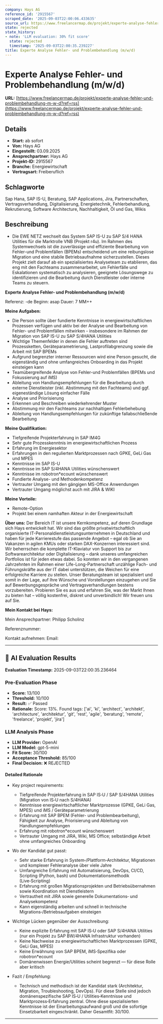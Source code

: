 ```yaml
---
company: Hays AG
reference_id: '2915567'
scraped_date: '2025-09-03T22:00:06.433635'
source_url: https://www.freelancermap.de/projekt/experte-analyse-fehler-und-problembehandlung-m-w-d?ref=rss
state: rejected
state_history:
- note: 'LLM evaluation: 30% fit score'
  state: rejected
  timestamp: '2025-09-03T22:00:35.239227'
title: Experte Analyse Fehler- und Problembehandlung (m/w/d)
---
```



# Experte Analyse Fehler- und Problembehandlung (m/w/d)
**URL:** [https://www.freelancermap.de/projekt/experte-analyse-fehler-und-problembehandlung-m-w-d?ref=rss](https://www.freelancermap.de/projekt/experte-analyse-fehler-und-problembehandlung-m-w-d?ref=rss)
## Details
- **Start:** ab sofort
- **Von:** Hays AG
- **Eingestellt:** 03.09.2025
- **Ansprechpartner:** Hays AG
- **Projekt-ID:** 2915567
- **Branche:** Energiewirtschaft
- **Vertragsart:** Freiberuflich

## Schlagworte
Sap Hana, SAP IS-U, Beratung, SAP Applications, Jira, Partnerschaften, Vertragsverhandlung, Digitalisierung, Energietechnik, Fehlerbehandlung, Rekrutierung, Software Architecture, Nachhaltigkeit, Öl und Gas, Wikis

## Beschreibung
- Die EWE NETZ wechselt das System SAP IS-U zu SAP S/4 HANA Utilities für die Marktrolle VNB (Projekt r4u). Im Rahmen des Systemwechsels ist die zuverlässige und effiziente Bearbeitung von Fehler-und Problemfällen (BPEMs) entscheidend um eine reibungslose Migration und eine stabile Betriebsaufnahme sicherzustellen. Dieses Projekt zielt darauf ab ein spezialisiertes Analyseteam zu etablieren, das eng mit den Fachteams zusammenarbeitet, um Fehlerfälle und Eskalationen systematisch zu analysieren, geeignete Lösungswege zu identifizieren und die Bearbeitung durch Dienstleister oder interne Teams zu steuern.

**Experte Analyse Fehler- und Problembehandlung (m/w/d)**

Referenz: -de
Beginn: asap
Dauer: 7 MM++

**Meine Aufgaben:**

- Die Person sollte über fundierte Kenntnisse in energiewirtschaftlichen Prozessen verfügen und aktiv bei der Analyse und Bearbeitung von Fehler- und Problemfällen mitwirken - insbesondere im Rahmen der Migration von SAP IS-U zu SAP S/4HANA Utilities
- Wichtige Themenfelder in denen die Fehler auftreten sind Prozessketten, Geräteparametrierung, Lastprofilabgrenzung sowie die Arbeit mit SAP BPEMs
- Aufgrund begrenzter interner Ressourcen wird eine Person gesucht, die eigenständig und ohne umfangreiches Onboarding in das Projekt einsteigen kann
- Teamübergreifende Analyse von Fehler-und Problemfällen (BPEMs und Fokussierung auf iMS)
- Ableitung von Handlungsempfehlungen für die Bearbeitung durch externe Dienstleister (inkl. Abstimmung mit den Fachteams) und ggf. eigeneständige Lösung einfacher Fälle
- Analyse und Priorisierung
- Erkennen und Beschreiben wiederkehrender Muster
- Abstimmung mir den Fachteams zur nachhaltigen Fehlerbehebung
- Ableitung von Handlungsempfehlungen für zukünftige fallabschließende Bearbeitung

**Meine Qualifikation:**

- Tiefgreifende Projekterfahrung in SAP IM4G
- Sehr gute Prozesskenntnis im energiewirtschaftlichen Prozess
- Erfahrung im Energiesektor
- Erfahrungen in den regulierten Marktprozessen nach GPKE, GeLi Gas und MPES
- Kenntnisse im SAP IS-U
- Kenntnisse im SAP S/4HANA Utilities wünschenswert
- Kenntnisse im robotron*ecount wünschenswert
- Fundierte Analyse- und Methodenkompetenz
- Vertrauter Umgang mit den gängigen MS-Office Anwendungen
- Vertrauter Umgang möglichst auch mit JIRA & WIKI

**Meine Vorteile:**

- Remote-Option
- Projekt bei einem namhaften Akteur in der Energiewirtschaft

**Über uns:**
Der Bereich IT ist unsere Kernkompetenz, auf deren Grundlage sich Hays entwickelt hat. Wir sind das größte privatwirtschaftlich organisierte IT-Personaldienstleistungsunternehmen in Deutschland und haben für jede Karrierestufe das passende Angebot – egal ob Sie an Vakanzen in agilen KMUs oder starken DAX-Konzernen interessiert sind. Wir beherrschen die komplette IT-Klaviatur von Support bis zur Softwarearchitektur oder Digitalisierung – dank unseres umfangreichen Portfolios ist für jeden etwas dabei. So konnten wir in den vergangenen Jahrzehnten im Rahmen einer Life-Long-Partnerschaft unzählige Fach- und Führungskräfte aus der IT dabei unterstützen, die Weichen für eine erfolgreiche Karriere zu stellen. Unser Beratungsteam ist spezialisiert und somit in der Lage, auf Ihre Wünsche und Vorstellungen einzugehen und Sie auf Bewerbungsgespräche und Vertragsverhandlungen bestens vorzubereiten. Probieren Sie es aus und erfahren Sie, was der Markt Ihnen zu bieten hat – völlig kostenfrei, diskret und unverbindlich! Wir freuen uns auf Sie.

**Mein Kontakt bei Hays:**

Mein Ansprechpartner:
Philipp Scholinz

Referenznummer:

Kontakt aufnehmen:
Email:

---

## 🤖 AI Evaluation Results

**Evaluation Timestamp:** 2025-09-03T22:00:35.236464

### Pre-Evaluation Phase
- **Score:** 13/100
- **Threshold:** 10/100
- **Result:** ✅ Passed
- **Rationale:** Score: 13%. Found tags: ['ai', 'ki', 'architect', 'architekt', 'architecture', 'architektur', 'git', 'rest', 'agile', 'beratung', 'remote', 'freelance', 'projekt', 'jira']

### LLM Analysis Phase
- **LLM Provider:** OpenAI
- **LLM Model:** gpt-5-mini
- **Fit Score:** 30/100
- **Acceptance Threshold:** 85/100
- **Final Decision:** ❌ REJECTED

#### Detailed Rationale
- Key project requirements:
  - Tiefgreifende Projekterfahrung in SAP IS‑U / SAP S/4HANA Utilities (Migration von IS‑U nach S/4HANA)
  - Kenntnisse energiewirtschaftlicher Marktprozesse (GPKE, GeLi Gas, MPES) und iMS / Geräteparametrierung
  - Erfahrung mit SAP BPEM (Fehler- und Problembearbeitung), Fähigkeit zur Analyse, Priorisierung und Ableitung von Handlungsempfehlungen
  - Erfahrung mit robotron*ecount wünschenswert
  - Vertrauter Umgang mit JIRA, Wiki, MS Office; selbständige Arbeit ohne umfangreiches Onboarding

- Wo der Kandidat gut passt:
  - Sehr starke Erfahrung in System‑/Plattform‑Architektur, Migrationen und komplexer Fehleranalyse über viele Jahre
  - Umfangreiche Erfahrung mit Automatisierung, DevOps, CI/CD, Scripting (Python, bash) und Dokumentationsmethodik (Live‑Scripting)
  - Erfahrung mit großen Migrationsprojekten und Betriebsübernahmen sowie Koordination mit Dienstleistern
  - Vertrautheit mit JIRA sowie generelle Dokumentations‑ und Analysekompetenz
  - Kann eigenständig arbeiten und schnell in technische Migrations‑/Betriebsaufgaben einsteigen

- Wichtige Lücken gegenüber der Ausschreibung:
  - Keine explizite Erfahrung mit SAP IS‑U oder SAP S/4HANA Utilities (nur ein Projekt zu SAP BW/4HANA Infrastruktur vorhanden)
  - Keine Nachweise zu energiewirtschaftlichen Marktprozessen (GPKE, GeLi Gas, MPES)
  - Keine Erwähnung von SAP BPEM, iMS‑Spezifika oder robotron*ecount
  - Domänenwissen Energie/Utilities scheint begrenzt — für diese Rolle aber kritisch

- Fazit / Empfehlung:
  - Technisch und methodisch ist der Kandidat stark (Architektur, Migration, Troubleshooting, DevOps). Für diese Stelle sind jedoch domänenspezifische SAP IS‑U / Utilities‑Kenntnisse und Marktprozess‑Erfahrung zentral. Ohne diese spezialisierten Kenntnisse ist der Einarbeitungsaufwand groß und die sofortige Einsetzbarkeit eingeschränkt. Daher Gesamtfit: 30/100.

---
